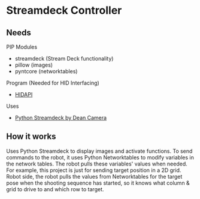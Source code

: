 # Streamdeck Controller

## Needs
PIP Modules
- streamdeck (Stream Deck functionality)
- pillow (images)
- pyntcore (networktables)

Program (Needed for HID Interfacing)
- [HIDAPI](https://github.com/libusb/hidapi)

Uses
- [Python Streamdeck by Dean Camera](https://github.com/abcminiuser/python-elgato-streamdeck)

## How it works
Uses Python Streamdeck to display images and activate functions. To send commands to the robot, it uses Python Networktables to modify variables in the network tables. The robot pulls these variables' values when needed. For example, this project is just for sending target position in a 2D grid. Robot side, the robot pulls the values from Networktables for the target pose when the shooting sequence has started, so it knows what column & grid to drive to and which row to target.